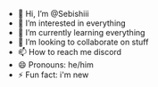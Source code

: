 - 👋 Hi, I’m @Sebishiii
- 👀 I’m interested in everything
- 🌱 I’m currently learning everything
- 💞️ I’m looking to collaborate on stuff
- 📫 How to reach me discord
- 😄 Pronouns: he/him
- ⚡ Fun fact: i'm new

